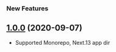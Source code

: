 ### New Features

<a name="1.0.0"></a>

## [1.0.0](#) (2020-09-07)

- Supported Monorepo, Next.13 app dir
